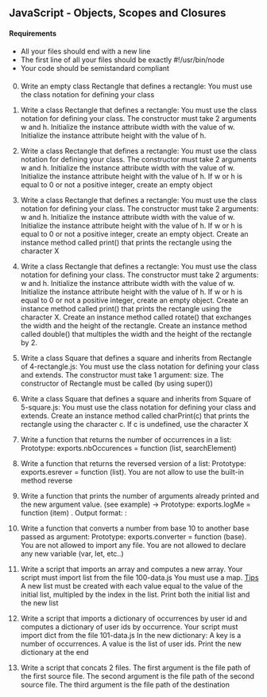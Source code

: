 ## JavaScript - Objects, Scopes and Closures

#### Requirements
 - All your files should end with a new line
 - The first line of all your files should be exactly #!/usr/bin/node
 - Your code should be semistandard compliant
 
#### 
0. Write an empty class Rectangle that defines a rectangle: You must use the class notation for defining your class
1. Write a class Rectangle that defines a rectangle: You must use the class notation for defining your class. The constructor must take 2 arguments w and h. Initialize the instance attribute width with the value of w. Initialize the instance attribute height with the value of h.
2. Write a class Rectangle that defines a rectangle: You must use the class notation for defining your class. The constructor must take 2 arguments w and h. Initialize the instance attribute width with the value of w. Initialize the instance attribute height with the value of h. If w or h is equal to 0 or not a positive integer, create an empty object

3. Write a class Rectangle that defines a rectangle: You must use the class notation for defining your class. The constructor must take 2 arguments: w and h. Initialize the instance attribute width with the value of w. Initialize the instance attribute height with the value of h. If w or h is equal to 0 or not a positive integer, create an empty object. Create an instance method called print() that prints the rectangle using the character X
4. Write a class Rectangle that defines a rectangle: You must use the class notation for defining your class. The constructor must take 2 arguments: w and h. Initialize the instance attribute width with the value of w. Initialize the instance attribute height with the value of h. If w or h is equal to 0 or not a positive integer, create an empty object. Create an instance method called print() that prints the rectangle using the character X. Create an instance method called rotate() that exchanges the width and the height of the rectangle. Create an instance method called double() that multiples the width and the height of the rectangle by 2.
5. Write a class Square that defines a square and inherits from Rectangle of 4-rectangle.js: You must use the class notation for defining your class and extends. The constructor must take 1 argument: size. The constructor of Rectangle must be called (by using super())
6. Write a class Square that defines a square and inherits from Square of 5-square.js: You must use the class notation for defining your class and extends. Create an instance method called charPrint(c) that prints the rectangle using the character c. If c is undefined, use the character X
7. Write a function that returns the number of occurrences in a list: Prototype: exports.nbOccurences = function (list, searchElement)
8. Write a function that returns the reversed version of a list: Prototype: exports.esrever = function (list). You are not allow to use the built-in method reverse
9. Write a function that prints the number of arguments already printed and the new argument value. (see example) -> Prototype: exports.logMe = function (item) . Output format: <number arguments already printed>: <current argument value>
10. Write a function that converts a number from base 10 to another base passed as argument: Prototype: exports.converter = function (base). You are not allowed to import any file. You are not allowed to declare any new variable (var, let, etc..)
11. Write a script that imports an array and computes a new array. Your script must import list from the file 100-data.js You must use a map. [Tips](https://developer.mozilla.org/en-US/docs/Web/JavaScript/Reference/Global_Objects/Array/map?v=control) A new list must be created with each value equal to the value of the initial list, multipled by the index in the list. Print both the initial list and the new list
12. Write a script that imports a dictionary of occurrences by user id and computes a dictionary of user ids by occurrence. Your script must import dict from the file 101-data.js In the new dictionary: A key is a number of occurrences. A value is the list of user ids. Print the new dictionary at the end
13. Write a script that concats 2 files. The first argument is the file path of the first source file. The second argument is the file path of the second source file. The third argument is the file path of the destination











